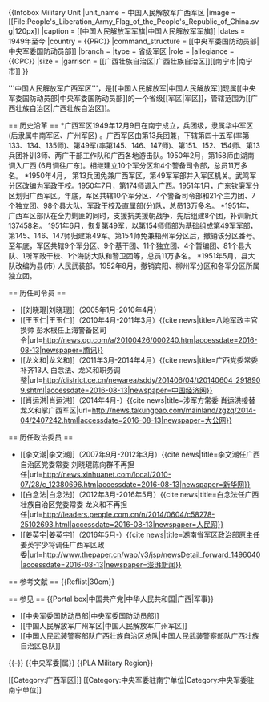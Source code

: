 {{Infobox Military Unit
|unit_name = 中国人民解放军广西军区
|image = [[File:People's_Liberation_Army_Flag_of_the_People's_Republic_of_China.svg|120px]]
|caption = [[中国人民解放军军旗|中国人民解放军军旗]]
|dates = 1949年至今 
|country = {{PRC}}
|command_structure = [[中央军委国防动员部|中央军委国防动员部]]
|branch = 
|type = 省级军区
|role =
|allegiance = {{CPC}}
|size = 
|garrison = [[广西壮族自治区|广西壮族自治区]][[南宁市|南宁市]]
}}

'''中国人民解放军广西军区'''，是[[中国人民解放军|中国人民解放军]]现属[[中央军委国防动员部|中央军委国防动员部]]的一个省级[[军区|军区]]，管辖范围为[[广西壮族自治区|广西壮族自治区]]。

== 历史沿革 ==
*广西军区1949年12月9日在南宁成立，兵团级，隶属华中军区(后隶属中南军区、广州军区) 。广西军区由第13兵团兼，下辖第四十五军(率第133、134、135师)、第49军(率第145、146、147师)、第151、152、154师、第13兵团补训3师、两广干部工作队和广西各地游击队。1950年2月，第158师由湖南调入广西 (6月调往广东)。相继建立10个军分区和4个警备司令部，总员11万多名。
*1950年4月， 第13兵团免兼广西军区，第49军军部并入军区机关。武鸣军分区改编为军政干校。1950年7月，第174师调入广西。1951年1月，广东钦廉军分区划归广西军区。年底，军区共辖10个军分区、4个警备司令部和21个主力团、7个独立团、98个县大队、军政干校及直属部(分)队，总员13万多名。
*1951年， 广西军区部队在全力剿匪的同时，支援抗美援朝战争，先后组建8个团，补训新兵137458名。 1951年6月，恢复第49军，以第154师师部为基础组成第49军军部，第145、146、147师归建第49军。第154师免兼梧州军分区后，撤销该分区番号。至年底，军区共辖9个军分区、9个基干团、11个独立团、4个暂编团、81个县大队、1所军政干校、1个海防大队和警卫团等，总员11万多名。
*1951年5月，县大队改编为县(市) 人民武装部。1952年8月，撤销宾阳、柳州军分区和各军分区所属独立团。

== 历任司令员 ==
* [[刘晓琨|刘晓琨]]（2005年1月-2010年4月）
* [[王玉仁|王玉仁]]（2010年4月-2011年3月）<ref>{{cite news|title=八地军政主官换帅 彭水根任上海警备区司令|url=http://news.qq.com/a/20100426/000240.htm|accessdate=2016-08-13|newspaper=腾讯}}</ref>
* [[龙义和|龙义和]]（2011年3月-2014年4月）<ref>{{cite news|title=广西党委常委补齐13人 白念法、龙义和职务调整|url=http://district.ce.cn/newarea/sddy/201406/04/t20140604_2918909.shtml|accessdate=2016-08-13|newspaper=中国经济网}}</ref>
* [[肖运洪|肖运洪]]（2014年4月-）<ref>{{cite news|title=涉军方常委 肖运洪接替龙义和掌广西军区|url=http://news.takungpao.com/mainland/zgzq/2014-04/2407242.html|accessdate=2016-08-13|newspaper=大公网}}</ref>

== 历任政治委员 ==
* [[李文潮|李文潮]]（2007年9月-2012年3月）<ref>{{cite news|title=李文潮任广西自治区党委常委 刘晓琨陈向群不再担任|url=http://news.xinhuanet.com/local/2010-07/28/c_12380696.htm|accessdate=2016-08-13|newspaper=新华网}}</ref>
* [[白念法|白念法]]（2012年3月-2016年5月）<ref>{{cite news|title=白念法任广西壮族自治区党委常委 龙义和不再担任|url=http://leaders.people.com.cn/n/2014/0604/c58278-25102693.html|accessdate=2016-08-13|newspaper=人民网}}</ref>
* [[姜英宇|姜英宇]]（2016年5月-）<ref>{{cite news|title=湖南省军区政治部原主任姜英宇少将调任广西军区政委|url=http://www.thepaper.cn/wap/v3/jsp/newsDetail_forward_1496040|accessdate=2016-08-13|newspaper=澎湃新闻}}</ref>

== 参考文献 ==
{{Reflist|30em}}

== 参见 ==
{{Portal box|中国共产党|中华人民共和国|广西|军事}}
* [[中央军委国防动员部|中央军委国防动员部]]
* [[中国人民解放军广州军区|中国人民解放军广州军区]]
* [[中国人民武装警察部队广西壮族自治区总队|中国人民武装警察部队广西壮族自治区总队]]

{{-}}
{{中央军委|属}}
{{PLA Military Region}}

[[Category:广西军区|]]
[[Category:中央军委驻南宁单位|Category:中央军委驻南宁单位]]